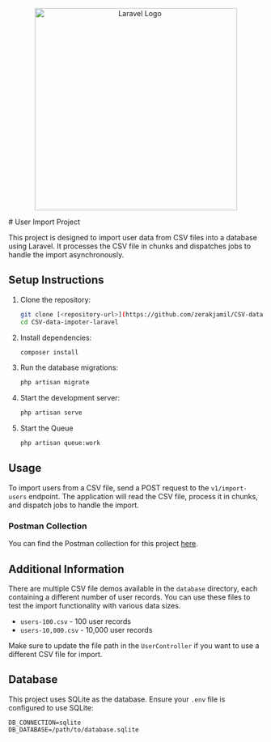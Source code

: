 <p align="center"><a href="https://laravel.com" target="_blank"><img src="https://raw.githubusercontent.com/laravel/art/master/logo-lockup/5%20SVG/2%20CMYK/1%20Full%20Color/laravel-logolockup-cmyk-red.svg" width="400" alt="Laravel Logo"></a></p>
# User Import Project

This project is designed to import user data from CSV files into a database using Laravel. It processes the CSV file in chunks and dispatches jobs to handle the import asynchronously.

## Setup Instructions

1. Clone the repository:
    ```bash
    git clone [<repository-url>](https://github.com/zerakjamil/CSV-data-impoter-laravel.git)
    cd CSV-data-impoter-laravel
    ```

2. Install dependencies:
    ```bash
    composer install
    ```

3. Run the database migrations:
    ```bash
    php artisan migrate
    ```

4. Start the development server:
    ```bash
    php artisan serve
    ```
5. Start the Queue
   ```bash
   php artisan queue:work
   ```
   
## Usage

To import users from a CSV file, send a POST request to the `v1/import-users` endpoint. The application will read the CSV file, process it in chunks, and dispatch jobs to handle the import.

### Postman Collection

You can find the Postman collection for this project [here](https://api.postman.com/collections/28087875-2529e734-7502-440d-a5aa-6bdbb587da32?access_key=PMAT-01J3TYK0TVWDP06XV9PWARXVJZ).

## Additional Information

There are multiple CSV file demos available in the `database` directory, each containing a different number of user records. You can use these files to test the import functionality with various data sizes.

- `users-100.csv` - 100 user records
- `users-10,000.csv` - 10,000 user records

Make sure to update the file path in the `UserController` if you want to use a different CSV file for import.

## Database

This project uses SQLite as the database. Ensure your `.env` file is configured to use SQLite:

```env
DB_CONNECTION=sqlite
DB_DATABASE=/path/to/database.sqlite

